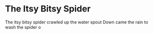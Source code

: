 # The Itsy Bitsy Spider
The itsy bitsy spider crawled up the water spout
Down came the rain to wash the spider o
